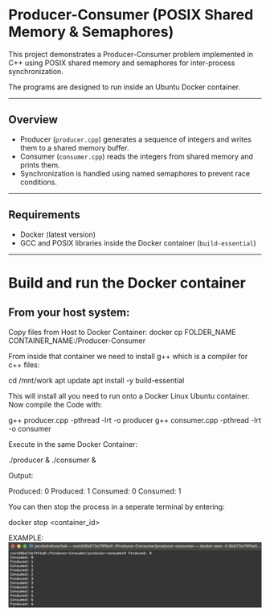 # Producer-Consumer (POSIX Shared Memory & Semaphores)

This project demonstrates a Producer-Consumer problem implemented in C++ using POSIX shared memory and semaphores for inter-process synchronization.

The programs are designed to run inside an Ubuntu Docker container.

---

## Overview

- Producer (`producer.cpp`) generates a sequence of integers and writes them to a shared memory buffer.
- Consumer (`consumer.cpp`) reads the integers from shared memory and prints them.
- Synchronization is handled using named semaphores to prevent race conditions.

---

## Requirements

- Docker (latest version)
- GCC and POSIX libraries inside the Docker container (`build-essential`)

---

# Build and run the Docker container
From your host system:
-----------------------
Copy files from Host to Docker Container:
docker cp FOLDER_NAME CONTAINER_NAME:/Producer-Consumer


From inside that container we need to install g++ which is a compiler for c++ files:

cd /mnt/work
apt update
apt install -y build-essential


This will install all you need to run onto a Docker Linux Ubuntu container.
Now compile the Code with:

g++ producer.cpp -pthread -lrt -o producer
g++ consumer.cpp -pthread -lrt -o consumer


Execute in the same Docker Container:

./producer & ./consumer &

Output:

Produced: 0
Produced: 1
Consumed: 0
Consumed: 1



You can then stop the process in a seperate terminal by entering:

docker stop <container_id>


EXAMPLE:
![Producer-consumerproblem example](PCP-Example2.jpg)







